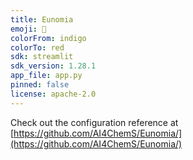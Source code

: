 ```yaml
---
title: Eunomia
emoji: 🦀
colorFrom: indigo
colorTo: red
sdk: streamlit
sdk_version: 1.28.1
app_file: app.py
pinned: false
license: apache-2.0
---
```


Check out the configuration reference at [https://github.com/AI4ChemS/Eunomia/](https://github.com/AI4ChemS/Eunomia/)
